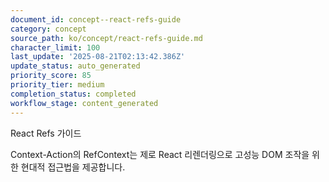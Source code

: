 ```yaml
---
document_id: concept--react-refs-guide
category: concept
source_path: ko/concept/react-refs-guide.md
character_limit: 100
last_update: '2025-08-21T02:13:42.386Z'
update_status: auto_generated
priority_score: 85
priority_tier: medium
completion_status: completed
workflow_stage: content_generated
---
```

React Refs 가이드

Context-Action의 RefContext는 제로 React 리렌더링으로 고성능 DOM 조작을 위한 현대적 접근법을 제공합니다.
